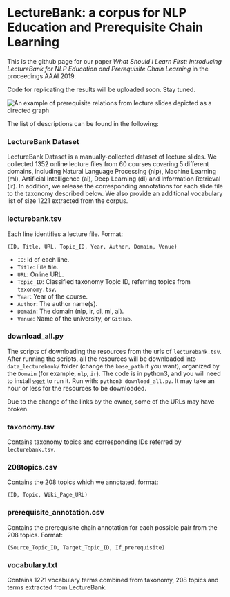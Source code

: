 
# LectureBank: a corpus for NLP Education and Prerequisite Chain Learning

This is the github page for our paper *What Should I Learn First: Introducing LectureBank for NLP Education and Prerequisite Chain Learning* in the proceedings AAAI 2019. 

Code for replicating the results will be uploaded soon. Stay tuned.


![An example of prerequisite relations from lecture slides depicted as a directed graph](https://github.com/Yale-LILY/LectureBank/blob/master/imgs/slide_diagram_final.png)

The list of descriptions can be found in the following:

### LectureBank Dataset
LectureBank Dataset is a manually-collected dataset of lecture slides. We collected 1352 online lecture files from 60 courses covering 5 different domains,  including Natural Language Processing (nlp), Machine Learning (ml), Artificial Intelligence (ai), Deep Learning (dl) and Information Retrieval (ir).  In addition, we release the corresponding annotations for each slide file to the taxonomy described below.  We also provide an additional vocabulary list of size 1221 extracted from the corpus.  

### lecturebank.tsv
Each line identifies a lecture file. Format:

`(ID, Title, URL, Topic_ID, Year, Author, Domain, Venue)`


- `ID`: Id of each line.
- `Title`: File tile.
- `URL`: Online URL.
- `Topic_ID`: Classified taxonomy Topic ID, referring topics from `taxonomy.tsv`.
- `Year`: Year of the course.
- `Author`: The author name(s).
- `Domain`: The domain (nlp, ir, dl, ml, ai).
- `Venue`: Name of the university, or `GitHub`.

### download_all.py
The scripts of downloading the resources from the urls of `lecturebank.tsv`. After running the scripts, all the resources will be downloaded into `data_lecturebank/` folder (change the `base_path` if you want), organized by the `Domain` (for example, `nlp`, `ir`). 
The code is in python3, and you will need to install [`wget`](https://pypi.org/project/wget/) to run it.
Run with:
`python3 download_all.py`. It may take an hour or less for the resources to be downloaded.

Due to the change of the links by the owner, some of the URLs may have broken.

### taxonomy.tsv
Contains taxonomy topics and corresponding IDs referred by `lecturebank.tsv`.


### 208topics.csv
Contains the 208 topics which we annotated, format:

`(ID, Topic, Wiki_Page_URL)`

### prerequisite_annotation.csv
Contains the prerequisite chain annotation for each possible pair from the 208 topics. Format:

`(Source_Topic_ID, Target_Topic_ID, If_prerequisite)`


### vocabulary.txt
Contains 1221 vocabulary terms combined from taxonomy, 208 topics and terms extracted from LectureBank.










